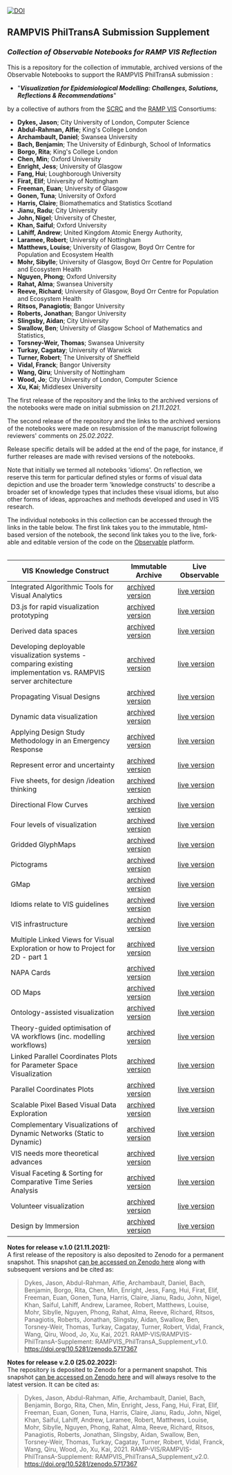 [![DOI](https://zenodo.org/badge/420153290.svg)](https://zenodo.org/badge/latestdoi/420153290)

<!---
<style type="text/css">
  td {font-size:80%}
  @media print {
  h1 {display:none}
  h2 {display:none}
  .new-page {page-break-before: always;}
  tr {padding-top:0; padding-bottom:0}
  }
}

</style>
  --->

## RAMPVIS PhilTransA Submission Supplement
### _Collection of Observable Notebooks for RAMP VIS Reflection_

This is a repository for the collection of immutable, archived versions of the Observable Notebooks to support the RAMPVIS PhilTransA submission :

 * "**_Visualization for Epidemiological Modelling: Challenges, Solutions, Reflections & Recommendations_**"

by a collective of authors from the [SCRC](https://www.gla.ac.uk/research/az/scrc/) and the [RAMP VIS](https://sites.google.com/view/rampvis/) Consortiums:

- **Dykes, Jason**; City University of London, Computer Science
- **Abdul-Rahman, Alfie**; King's College London
- **Archambault, Daniel**; Swansea University
- **Bach, Benjamin**; The University of Edinburgh, School of Informatics
- **Borgo, Rita**; King's College London
- **Chen, Min**; Oxford University
- **Enright, Jess**; University of Glasgow
- **Fang, Hui**; Loughborough University
- **Firat, Elif**; University of Nottingham
- **Freeman, Euan**; University of Glasgow
- **Gonen, Tuna**; University of Oxford
- **Harris, Claire**; Biomathematics and Statistics Scotland
- **Jianu, Radu**; City University
- **John, Nigel**; University of Chester,
- **Khan, Saiful**; Oxford University
- **Lahiff, Andrew**; United Kingdom Atomic Energy Authority,
- **Laramee, Robert**; University of Nottingham
- **Matthews, Louise**; University of Glasgow, Boyd Orr Centre for Population and Ecosystem Health
- **Mohr, Sibylle**; University of Glasgow, Boyd Orr Centre for Population and Ecosystem Health
- **Nguyen, Phong**; Oxford University
- **Rahat, Alma**; Swansea University
- **Reeve, Richard**; University of Glasgow, Boyd Orr Centre for Population and Ecosystem Health
- **Ritsos, Panagiotis**; Bangor University
- **Roberts, Jonathan**; Bangor University
- **Slingsby, Aidan**; City University
- **Swallow, Ben**; University of Glasgow School of Mathematics and Statistics,
- **Torsney-Weir, Thomas**; Swansea University
- **Turkay, Cagatay**; University of Warwick
- **Turner, Robert**; The University of Sheffield
- **Vidal, Franck**; Bangor University
- **Wang, Qiru**; University of Nottingham
- **Wood, Jo**; City University of London, Computer Science
- **Xu, Kai**; Middlesex University

The first release of the repository and the links to the archived versions of the notebooks were made on initial submission on *21.11.2021*.<br/>

The second release of the repository and the links to the archived versions of the notebooks were made on resubmission of the manuscript following reviewers' comments on *25.02.2022*.<br/>

Release specific details will be added at the end of the page, for instance, if further releases are made with revised versions of the notebooks.

Note that initially we termed all notebooks 'idioms'. On reflection, we reserve this term for particular defined styles or forms of visual data depiction and use the broader term 'knowledge constructs' to describe a broader set of knowledge types that includes these visual idioms, but also other forms of ideas, approaches and methods developed and used in VIS research.

The individual notebooks in this collection can be accessed through the links in the table below. The first link takes you to the immutable, html-based version of the notebook, the second link takes you to the live, fork-able and editable version of the code on the [Observable](https://observablehq.com/) platform.<br/><br/>
<div class="new-page"/>

| VIS Knowledge Construct  | Immutable Archive | Live Observable |
| ------------- | ------------- | ------------- |
| Integrated Algorithmic Tools for Visual Analytics | [archived version](https://ramp-vis.github.io/RAMPVIS-PhilTransA-Supplement/ObservableNotebooks/Algorithms/) | [live version](https://observablehq.com/@lborohfang/rampvis-idiom-integrated-algorithmic-tools-for-visual-ana) |
| D3.js for rapid visualization prototyping | [archived version](https://ramp-vis.github.io/RAMPVIS-PhilTransA-Supplement/ObservableNotebooks/D3/) | [live version](https://observablehq.com/d/071ee158d5418d96) |
| Derived data spaces | [archived version](https://ramp-vis.github.io/RAMPVIS-PhilTransA-Supplement/ObservableNotebooks/DDS/) | [live version](https://observablehq.com/d/78b20aa4152547e2) |
| Developing deployable visualization systems -<br/>comparing existing implementation vs. RAMPVIS server architecture | [archived version](https://ramp-vis.github.io/RAMPVIS-PhilTransA-Supplement/ObservableNotebooks/Deploy/) | [live version](https://observablehq.com/d/e7dc9a1ffd763d73) |
| Propagating Visual Designs | [archived version](https://ramp-vis.github.io/RAMPVIS-PhilTransA-Supplement/ObservableNotebooks/DesignProp/) | [live version](https://observablehq.com/d/87a416cd4468fff0) |
| Dynamic data visualization | [archived version](https://ramp-vis.github.io/RAMPVIS-PhilTransA-Supplement/ObservableNotebooks/DynamicData/) | [live version](https://observablehq.com/d/e635bbb87b89b463) |
| Applying Design Study Methodology in an Emergency Response | [archived version](https://ramp-vis.github.io/RAMPVIS-PhilTransA-Supplement/ObservableNotebooks/ERDS/) | [live version](https://observablehq.com/d/2e98f8d7f3cf5c08) |
| Represent error and uncertainty | [archived version](https://ramp-vis.github.io/RAMPVIS-PhilTransA-Supplement/ObservableNotebooks/Error/) | [live version](https://observablehq.com/@henryqw/represent-error-and-uncertainty) |
| Five sheets, for design /ideation thinking | [archived version](https://ramp-vis.github.io/RAMPVIS-PhilTransA-Supplement/ObservableNotebooks/FiveSheets/) | [live version](https://observablehq.com/@jcrbrts/rampvis-idioms-fds) |
| Directional Flow Curves | [archived version](https://ramp-vis.github.io/RAMPVIS-PhilTransA-Supplement/ObservableNotebooks/FlowCurve/) | [live version](https://observablehq.com/@jwolondon/rampvis_idiom_directional_flow_curves) |
| Four levels of visualization | [archived version](https://ramp-vis.github.io/RAMPVIS-PhilTransA-Supplement/ObservableNotebooks/FourLevels/) | [live version](https://observablehq.com/d/a9aaed2f31718620) |
| Gridded GlyphMaps | [archived version](https://ramp-vis.github.io/RAMPVIS-PhilTransA-Supplement/ObservableNotebooks/GlyphMap/) | [live version](https://observablehq.com/@aidans/rampvis-idiom-gridded-glyphmaps) |
| Pictograms | [archived version](https://ramp-vis.github.io/RAMPVIS-PhilTransA-Supplement/ObservableNotebooks/Glyphs/) | [live version](https://observablehq.com/@ritsosp/rampvis-idioms-pictograms) |
| GMap | [archived version](https://ramp-vis.github.io/RAMPVIS-PhilTransA-Supplement/ObservableNotebooks/GMap/) | [live version](https://observablehq.com/@kaimdx/rampvis-idiom-gmap) |
| Idioms relate to VIS guidelines | [archived version](https://ramp-vis.github.io/RAMPVIS-PhilTransA-Supplement/ObservableNotebooks/Guidelines/) | [live version](https://observablehq.com/d/bb1d4a08de896005) |
| VIS infrastructure | [archived version](https://ramp-vis.github.io/RAMPVIS-PhilTransA-Supplement/ObservableNotebooks/Infra/) | [live version](https://observablehq.com/d/54c8641168c013ea) |
| Multiple Linked Views for Visual Exploration or how to Project for 2D - part 1 | [archived version](https://ramp-vis.github.io/RAMPVIS-PhilTransA-Supplement/ObservableNotebooks/LinkedViews/) | [live version](https://observablehq.com/@henryqw/multiple-linked-views) |
| NAPA Cards | [archived version](https://ramp-vis.github.io/RAMPVIS-PhilTransA-Supplement/ObservableNotebooks/NapaCards/) | [live version](https://observablehq.com/@ritsosp/rampvis-idioms-narrative-design-patterns) |
| OD Maps | [archived version](https://ramp-vis.github.io/RAMPVIS-PhilTransA-Supplement/ObservableNotebooks/ODMaps/) | [live version](https://observablehq.com/@jwolondon/rampvis_idiom_odmap) |
| Ontology-assisted visualization | [archived version](https://ramp-vis.github.io/RAMPVIS-PhilTransA-Supplement/ObservableNotebooks/Ontology/) | [live version](https://observablehq.com/d/596df309c41cca50) |
| Theory-guided optimisation of VA workflows (inc. modelling workflows) | [archived version](https://ramp-vis.github.io/RAMPVIS-PhilTransA-Supplement/ObservableNotebooks/Optimal/) | [live version](https://observablehq.com/d/087e459840b2b478) |
| Linked Parallel Coordinates Plots for Parameter Space Visualization | [archived version](https://ramp-vis.github.io/RAMPVIS-PhilTransA-Supplement/ObservableNotebooks/ParamSpace/) | [live version](https://observablehq.com/d/7d339207ef90c483) |
| Parallel Coordinates Plots | [archived version](https://ramp-vis.github.io/RAMPVIS-PhilTransA-Supplement/ObservableNotebooks/PCP/) | [live version](https://observablehq.com/d/c3a628d8bd4fe8fe) |
| Scalable Pixel Based Visual Data Exploration | [archived version](https://ramp-vis.github.io/RAMPVIS-PhilTransA-Supplement/ObservableNotebooks/Pixels/) | [live version](https://observablehq.com/d/880d234e47a1ed24) |
| Complementary Visualizations of Dynamic Networks (Static to Dynamic) | [archived version](https://ramp-vis.github.io/RAMPVIS-PhilTransA-Supplement/ObservableNotebooks/TempNet/) | [live version](https://observablehq.com/d/43927395f6cb890c) |
| VIS needs more theoretical advances | [archived version](https://ramp-vis.github.io/RAMPVIS-PhilTransA-Supplement/ObservableNotebooks/Theory/) | [live version](https://observablehq.com/d/ac04bb76a1ec0dd4) |
| Visual Faceting &amp; Sorting for Comparative Time Series Analysis | [archived version](https://ramp-vis.github.io/RAMPVIS-PhilTransA-Supplement/ObservableNotebooks/VisCon/) | [live version](https://observablehq.com/d/4aebb875cacaef3a) |
| Volunteer visualization | [archived version](https://ramp-vis.github.io/RAMPVIS-PhilTransA-Supplement/ObservableNotebooks/VolunteerVIS/) | [live version](https://observablehq.com/d/efe6c1c90c625bec) |
| Design by Immersion | [archived version](https://ramp-vis.github.io/RAMPVIS-PhilTransA-Supplement/ObservableNotebooks/DesignByImmersion/) | [live version](https://observablehq.com/@jsndyks/rampvis-idiom-design-by-immersion) |


**Notes for release v.1.0 (21.11.2021):**<br/>A first release of the repository is also deposited to Zenodo for a permanent snapshot.
This snapshot [can be accessed on Zenodo here](https://zenodo.org/record/5717367#.YZq6dr3P2HE) along with subsequent versions and be cited as:

> Dykes, Jason, Abdul-Rahman, Alfie, Archambault, Daniel, Bach, Benjamin, Borgo, Rita, Chen, Min, Enright, Jess, Fang, Hui, Firat, Elif, Freeman, Euan, Gonen, Tuna, Harris, Claire, Jianu, Radu, John, Nigel, Khan, Saiful, Lahiff, Andrew, Laramee, Robert, Matthews, Louise, Mohr, Sibylle, Nguyen, Phong, Rahat, Alma, Reeve, Richard, Ritsos, Panagiotis, Roberts, Jonathan, Slingsby, Aidan, Swallow, Ben, Torsney-Weir, Thomas, Turkay, Cagatay, Turner, Robert, Vidal, Franck, Wang, Qiru, Wood, Jo, Xu, Kai, 2021. RAMP-VIS/RAMPVIS-PhilTransA-Supplement: RAMPVIS_PhilTransA_Supplement_v1.0. https://doi.org/10.5281/zenodo.5717367

**Notes for release v.2.0 (25.02.2022):** <br/>The repository is deposited to Zenodo for a permanent snapshot. This snapshot [can be accessed on Zenodo here](https://zenodo.org/record/5717367#.YZq6dr3P2HE) and will always resolve to the latest version. It can be cited as:

> Dykes, Jason, Abdul-Rahman, Alfie, Archambault, Daniel, Bach, Benjamin, Borgo, Rita, Chen, Min, Enright, Jess, Fang, Hui, Firat, Elif, Freeman, Euan, Gonen, Tuna, Harris, Claire, Jianu, Radu, John, Nigel, Khan, Saiful, Lahiff, Andrew, Laramee, Robert, Matthews, Louise, Mohr, Sibylle, Nguyen, Phong, Rahat, Alma, Reeve, Richard, Ritsos, Panagiotis, Roberts, Jonathan, Slingsby, Aidan, Swallow, Ben, Torsney-Weir, Thomas, Turkay, Cagatay, Turner, Robert, Vidal, Franck, Wang, Qiru, Wood, Jo, Xu, Kai, 2021. RAMP-VIS/RAMPVIS-PhilTransA-Supplement: RAMPVIS_PhilTransA_Supplement_v2.0. https://doi.org/10.5281/zenodo.5717367
